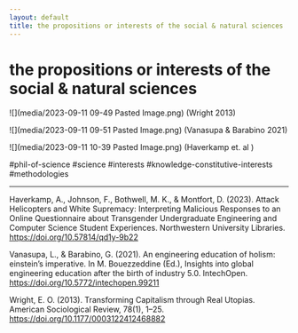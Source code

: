 ```yaml
---
layout: default
title: the propositions or interests of the social & natural sciences
---
```


# the propositions or interests of the social & natural sciences

![](media/2023-09-11 09-49 Pasted Image.png)
(Wright 2013)

![](media/2023-09-11 09-51 Pasted Image.png)
(Vanasupa & Barabino 2021)

![](media/2023-09-11 10-39 Pasted Image.png)
(Haverkamp et. al )

#phil-of-science #science #interests #knowledge-constitutive-interests
#methodologies 
__________
Haverkamp, A., Johnson, F., Bothwell, M. K., & Montfort, D. (2023). Attack Helicopters and White Supremacy: Interpreting Malicious Responses to an Online Questionnaire about Transgender Undergraduate Engineering and Computer Science Student Experiences. Northwestern University Libraries. https://doi.org/10.57814/qd1y-9b22

Vanasupa, L., & Barabino, G. (2021). An engineering education of holism: einstein’s imperative. In M. Bouezzeddine (Ed.), Insights into global engineering education after the birth of industry 5.0. IntechOpen. https://doi.org/10.5772/intechopen.99211

Wright, E. O. (2013). Transforming Capitalism through Real Utopias. American Sociological Review, 78(1), 1–25. https://doi.org/10.1177/0003122412468882